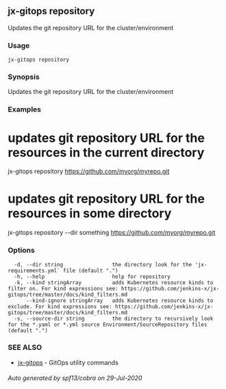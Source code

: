 ## jx-gitops repository

Updates the git repository URL for the cluster/environment

### Usage

```
jx-gitops repository
```

### Synopsis

Updates the git repository URL for the cluster/environment

### Examples

  # updates git repository URL for the resources in the current directory
  jx-gitops repository https://github.com/myorg/myrepo.git
  # updates git repository URL for the resources in some directory
  jx-gitops repository --dir something https://github.com/myorg/myrepo.git

### Options

```
  -d, --dir string                the directory look for the 'jx-requirements.yml` file (default ".")
  -h, --help                      help for repository
  -k, --kind stringArray          adds Kubernetes resource kinds to filter on. For kind expressions see: https://github.com/jenkins-x/jx-gitops/tree/master/docs/kind_filters.md
      --kind-ignore stringArray   adds Kubernetes resource kinds to exclude. For kind expressions see: https://github.com/jenkins-x/jx-gitops/tree/master/docs/kind_filters.md
  -s, --source-dir string         the directory to recursively look for the *.yaml or *.yml source Environment/SourceRepository files (default ".")
```

### SEE ALSO

* [jx-gitops](jx-gitops.md)	 - GitOps utility commands

###### Auto generated by spf13/cobra on 29-Jul-2020
